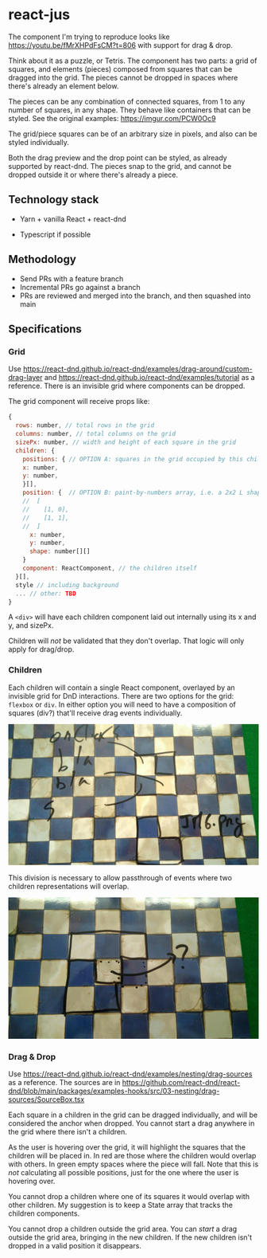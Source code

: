 # react-jus

The component I'm trying to reproduce looks like
https://youtu.be/fMrXHPdFsCM?t=806 with support for drag & drop.

Think about it as a puzzle, or Tetris. The component has two parts: a grid of squares, and elements (pieces) composed from squares that can be dragged into the grid. The pieces cannot be dropped in spaces where there's already an element below.

The pieces can be any combination of connected squares, from 1 to any number of squares, in any shape. They behave like containers that can be styled. See the original examples: https://imgur.com/PCW0Oc9

The grid/piece squares can be of an arbitrary size in pixels, and also can be styled individually.

Both the drag preview and the drop point can be styled, as already supported by react-dnd. The pieces snap to the grid, and cannot be dropped outside it or where there's already a piece.

## Technology stack
* Yarn + vanilla React + react-dnd

* Typescript if possible

## Methodology
* Send PRs with a feature branch
* Incremental PRs go against a branch
* PRs are reviewed and merged into the branch, and then squashed into main

## Specifications

### Grid
Use https://react-dnd.github.io/react-dnd/examples/drag-around/custom-drag-layer and https://react-dnd.github.io/react-dnd/examples/tutorial as a reference. There is an invisible grid where components can be dropped.

The grid component will receive props like:

```js
{
  rows: number, // total rows in the grid
  columns: number, // total columns on the grid
  sizePx: number, // width and height of each square in the grid
  children: {
    positions: { // OPTION A: squares in the grid occupied by this children
    x: number,
    y: number,
    }[],
    position: {  // OPTION B: paint-by-numbers array, i.e. a 2x2 L shape would be
    //  [
    //    [1, 0],
    //    [1, 1],
    //  ]
      x: number,
      y: number,
      shape: number[][]
    }
    component: ReactComponent, // the children itself
  }[],
  style // including background
  ... // other: TBD
}
```

A `<div>` will have each children component laid out internally using its x and y, and sizePx.

Children will _not_ be validated that they don't overlap. That logic will only apply for drag/drop.

### Children
Each children will contain a single React component, overlayed by an invisible grid for DnD interactions. There are two options for the grid: `flexbox` or `div`. In either option you will need to have a composition of squares (div?) that'll receive drag events individually.

![](./grid.jpeg)

This division is necessary to allow passthrough of events where two children representations will overlap.

![](./dnd-overlap.jpeg)

### Drag & Drop
Use https://react-dnd.github.io/react-dnd/examples/nesting/drag-sources as a reference. The sources are in https://github.com/react-dnd/react-dnd/blob/main/packages/examples-hooks/src/03-nesting/drag-sources/SourceBox.tsx

Each square in a children in the grid can be dragged individually, and will be considered the anchor when dropped. You cannot start a drag anywhere in the grid where there isn't a children.

As the user is hovering over the grid, it will highlight the squares that the children will be placed in. In red are those where the children would overlap with others. In green empty spaces where the piece will fall. Note that this is _not_ calculating all possible positions, just for the one where the user is hovering over.

You cannot drop a children where one of its squares it would overlap with other children. My suggestion is to keep a State array that tracks the children components.

You cannot drop a children outside the grid area. You can _start_ a drag outside the grid area, bringing in the new children. If the new children isn't dropped in a valid position it disappears.
